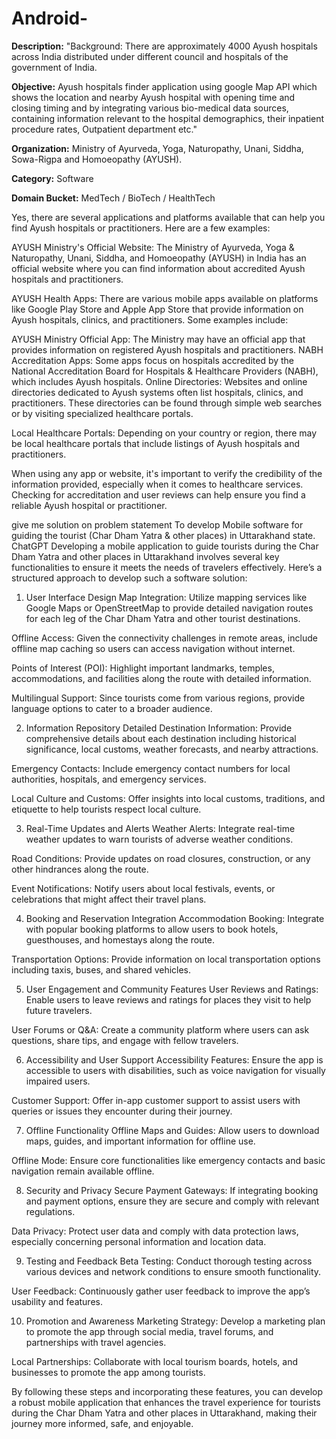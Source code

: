 # Android-

**Description:**
"Background: There are approximately 4000 Ayush hospitals across India distributed under different council and hospitals of the government of India.  

**Objective:**
Ayush hospitals finder application using google Map API which shows the location and nearby Ayush hospital with opening time and closing timing and by integrating various bio-medical data sources, containing information relevant to the hospital demographics, their inpatient procedure rates, Outpatient department etc."

**Organization:**	Ministry of Ayurveda, Yoga, Naturopathy, Unani, Siddha, Sowa-Rigpa and Homoeopathy (AYUSH).

**Category:**	Software

**Domain Bucket:**	MedTech / BioTech / HealthTech

Yes, there are several applications and platforms available that can help you find Ayush hospitals or practitioners. Here are a few examples:

AYUSH Ministry's Official Website: The Ministry of Ayurveda, Yoga & Naturopathy, Unani, Siddha, and Homoeopathy (AYUSH) in India has an official website where you can find information about accredited Ayush hospitals and practitioners.

AYUSH Health Apps: There are various mobile apps available on platforms like Google Play Store and Apple App Store that provide information on Ayush hospitals, clinics, and practitioners. Some examples include:

AYUSH Ministry Official App: The Ministry may have an official app that provides information on registered Ayush hospitals and practitioners.
NABH Accreditation Apps: Some apps focus on hospitals accredited by the National Accreditation Board for Hospitals & Healthcare Providers (NABH), which includes Ayush hospitals.
Online Directories: Websites and online directories dedicated to Ayush systems often list hospitals, clinics, and practitioners. These directories can be found through simple web searches or by visiting specialized healthcare portals.

Local Healthcare Portals: Depending on your country or region, there may be local healthcare portals that include listings of Ayush hospitals and practitioners.

When using any app or website, it's important to verify the credibility of the information provided, especially when it comes to healthcare services. Checking for accreditation and user reviews can help ensure you find a reliable Ayush hospital or practitioner.

give me solution on problem statement To develop Mobile software for guiding the tourist (Char Dham Yatra & other places) in Uttarakhand state. 
ChatGPT
Developing a mobile application to guide tourists during the Char Dham Yatra and other places in Uttarakhand involves several key functionalities to ensure it meets the needs of travelers effectively. Here’s a structured approach to develop such a software solution:

1. User Interface Design
Map Integration: Utilize mapping services like Google Maps or OpenStreetMap to provide detailed navigation routes for each leg of the Char Dham Yatra and other tourist destinations.

Offline Access: Given the connectivity challenges in remote areas, include offline map caching so users can access navigation without internet.

Points of Interest (POI): Highlight important landmarks, temples, accommodations, and facilities along the route with detailed information.

Multilingual Support: Since tourists come from various regions, provide language options to cater to a broader audience.

2. Information Repository
Detailed Destination Information: Provide comprehensive details about each destination including historical significance, local customs, weather forecasts, and nearby attractions.

Emergency Contacts: Include emergency contact numbers for local authorities, hospitals, and emergency services.

Local Culture and Customs: Offer insights into local customs, traditions, and etiquette to help tourists respect local culture.

3. Real-Time Updates and Alerts
Weather Alerts: Integrate real-time weather updates to warn tourists of adverse weather conditions.

Road Conditions: Provide updates on road closures, construction, or any other hindrances along the route.

Event Notifications: Notify users about local festivals, events, or celebrations that might affect their travel plans.

4. Booking and Reservation Integration
Accommodation Booking: Integrate with popular booking platforms to allow users to book hotels, guesthouses, and homestays along the route.

Transportation Options: Provide information on local transportation options including taxis, buses, and shared vehicles.

5. User Engagement and Community Features
User Reviews and Ratings: Enable users to leave reviews and ratings for places they visit to help future travelers.

User Forums or Q&A: Create a community platform where users can ask questions, share tips, and engage with fellow travelers.

6. Accessibility and User Support
Accessibility Features: Ensure the app is accessible to users with disabilities, such as voice navigation for visually impaired users.

Customer Support: Offer in-app customer support to assist users with queries or issues they encounter during their journey.

7. Offline Functionality
Offline Maps and Guides: Allow users to download maps, guides, and important information for offline use.

Offline Mode: Ensure core functionalities like emergency contacts and basic navigation remain available offline.

8. Security and Privacy
Secure Payment Gateways: If integrating booking and payment options, ensure they are secure and comply with relevant regulations.

Data Privacy: Protect user data and comply with data protection laws, especially concerning personal information and location data.

9. Testing and Feedback
Beta Testing: Conduct thorough testing across various devices and network conditions to ensure smooth functionality.

User Feedback: Continuously gather user feedback to improve the app’s usability and features.

10. Promotion and Awareness
Marketing Strategy: Develop a marketing plan to promote the app through social media, travel forums, and partnerships with travel agencies.

Local Partnerships: Collaborate with local tourism boards, hotels, and businesses to promote the app among tourists.

By following these steps and incorporating these features, you can develop a robust mobile application that enhances the travel experience for tourists during the Char Dham Yatra and other places in Uttarakhand, making their journey more informed, safe, and enjoyable.
